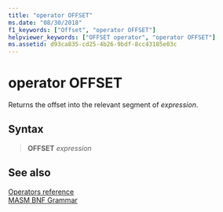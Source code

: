 ```yaml
---
title: "operator OFFSET"
ms.date: "08/30/2018"
f1_keywords: ["Offset", "operator OFFSET"]
helpviewer_keywords: ["OFFSET operator", "operator OFFSET"]
ms.assetid: d93ca835-cd25-4b26-9bdf-8cc43185e03c
---
```

# operator OFFSET

Returns the offset into the relevant segment of *expression*.

## Syntax

> **OFFSET** *expression*

## See also

[Operators reference](operators-reference.md)<br/>
[MASM BNF Grammar](masm-bnf-grammar.md)
